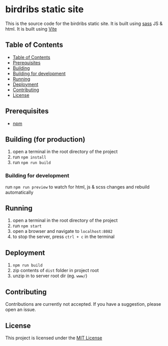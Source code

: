 # birdribs static site

This is the source code for the birdribs static site. It is built using [sass](https://sass-lang.com/) JS & html. It is built using [Vite](https://vitejs.dev/)

## Table of Contents

- [Table of Contents](#table-of-contents)
- [Prerequisites](#prerequisites)
- [Building](#building)
- [Building for development](#building-for-development)
- [Running](#running)
- [Deployment](#deployment)
- [Contributing](#contributing)
- [License](#license)

## Prerequisites

- [npm](https://www.npmjs.com/)

## Building (for production)

1. open a terminal in the root directory of the project
2. run `npm install`
3. run `npm run build`

### Building for development

run `npm run preview` to watch for html, js & scss changes and rebuild automatically

## Running

1. open a terminal in the root directory of the project
2. run `npm start`
3. open a browser and navigate to `localhost:8082`
4. to stop the server, press `ctrl + c` in the terminal

## Deployment

1. `npm run build`
2. zip contents of `dist` folder in project root
3. unzip in to server root dir (eg. `www/`)

## Contributing

Contributions are currently not accepted. If you have a suggestion, please open an issue.

## License

This project is licensed under the [MIT License](https://opensource.org/license/mit/)
